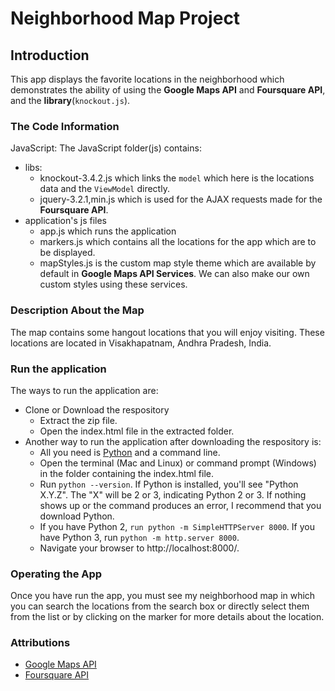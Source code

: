 # Neighborhood Map Project

## Introduction

This app displays the favorite locations in the neighborhood which demonstrates the ability of using the **Google Maps API** and **Foursquare API**, and the **library**(`knockout.js`).

### The Code Information

JavaScript:
The JavaScript folder(js) contains:
  - libs:
    - knockout-3.4.2.js which links the `model` which here is the locations data and the `ViewModel` directly.
    - jquery-3.2.1,min.js which is used for the AJAX requests made for the **Foursquare API**.
  - application's js files
    - app.js which runs the application
    - markers.js which contains all the locations for the app which are to be displayed.
    - mapStyles.js is the custom map style theme which are available by default in **Google Maps API Services**. We can also make our own custom styles using these services.

### Description About the Map
The map contains some hangout locations that you will enjoy visiting. These locations are located in Visakhapatnam, Andhra Pradesh, India.

### Run the application
The ways to run the application are:
- Clone or Download the respository
    - Extract the zip file.
    - Open the index.html file in the extracted folder.
- Another way to run the application after downloading the respository is:
    - All you need is [Python]('https://www.python.org/downloads/') and a command line.
    - Open the terminal (Mac and Linux) or command prompt (Windows) in the folder containing the index.html file.
    - Run `python --version`. If Python is installed, you'll see "Python X.Y.Z". The "X" will be 2 or 3, indicating Python 2 or 3. If nothing shows up or the command produces an error, I recommend that you download Python.
    - If you have Python 2, `run python -m SimpleHTTPServer 8000`. If you have Python 3, run `python -m http.server 8000`.
    - Navigate your browser to http://localhost:8000/.

### Operating the App
Once you have run the app, you must see my neighborhood map in which you can search the locations from the search box or directly select them from the list or by clicking on the marker for more details about the location.

### Attributions
- [Google Maps API]('https://developers.google.com/maps/')
- [Foursquare API]('https://developer.foursquare.com/')
